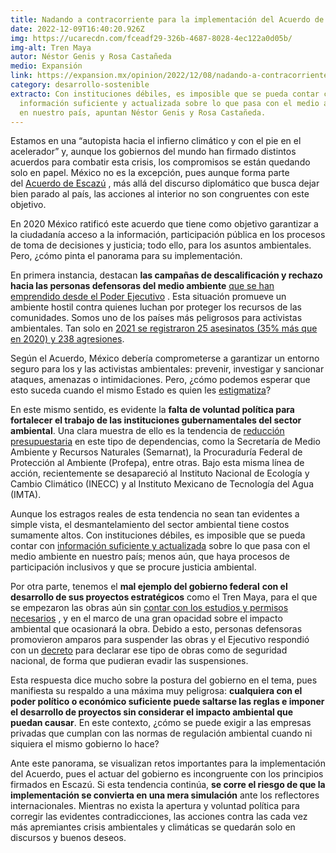 ```yaml
---
title: Nadando a contracorriente para la implementación del Acuerdo de Escazú
date: 2022-12-09T16:40:20.926Z
img: https://ucarecdn.com/fceadf29-326b-4687-8028-4ec122a0d05b/
img-alt: Tren Maya
autor: Néstor Genis y Rosa Castañeda
medio: Expansión
link: https://expansion.mx/opinion/2022/12/08/nadando-a-contracorriente-para-la-implementacion-del-acuerdo-de-escazu
category: desarrollo-sostenible
extracto: Con instituciones débiles, es imposible que se pueda contar con
  información suficiente y actualizada sobre lo que pasa con el medio ambiente
  en nuestro país, apuntan Néstor Genis y Rosa Castañeda.
---
```

Estamos en una “autopista hacia el infierno climático y con el pie en el acelerador” y, aunque los gobiernos del mundo han firmado distintos acuerdos para combatir esta crisis, los compromisos se están quedando solo en papel. México no es la excepción, pues aunque forma parte del [Acuerdo de Escazú](https://repositorio.cepal.org/bitstream/handle/11362/43595/S2200798_es.pdf) , más allá del discurso diplomático que busca dejar bien parado al país, las acciones al interior no son congruentes con este objetivo.



En 2020 México ratificó este acuerdo que tiene como objetivo garantizar a la ciudadanía acceso a la información, participación pública en los procesos de toma de decisiones y justicia; todo ello, para los asuntos ambientales. Pero, ¿cómo pinta el panorama para su implementación.



En primera instancia, destacan **las campañas de descalificación y rechazo hacia las personas defensoras del medio ambiente** [que se han emprendido desde el Poder Ejecutivo](https://elpais.com/mexico/2021-10-30/lopez-obrador-abre-una-nueva-polemica-el-neoliberalismo-alento-el-feminismo-y-el-ecologismo.html) . Esta situación promueve un ambiente hostil contra quienes luchan por proteger los recursos de las comunidades. Somos uno de los países más peligrosos para activistas ambientales. Tan solo en [2021 se registraron 25 asesinatos (35% más que en 2020) y 238 agresiones](https://www.cemda.org.mx/publicaciones-y-estudios-del-cemda/cemda-informe-2021/).



Según el Acuerdo, México debería comprometerse a garantizar un entorno seguro para los y las activistas ambientales: prevenir, investigar y sancionar ataques, amenazas o intimidaciones. Pero, ¿cómo podemos esperar que esto suceda cuando el mismo Estado es quien les [estigmatiza](https://www.gob.mx/presidencia/prensa/donde-estaban-los-pseudoambientalistas-cuando-hace-anos-empezo-la-verdadera-devastacion-del-sureste-de-mexico)?



En este mismo sentido, es evidente la **falta de voluntad política para fortalecer el trabajo de las instituciones gubernamentales del sector ambiental**. Una clara muestra de ello es la tendencia de [reducción presupuestaria](https://iki-alliance.mx/analisis-del-presupuesto-destinado-a-medio-ambiente-y-cambio-climatico-en-el-pef-2021/#:~:text=Los%20recursos%20asignados%20para%20actividades,respecto%20al%20asignado%20para%202020.) en este tipo de dependencias, como la Secretaría de Medio Ambiente y Recursos Naturales (Semarnat), la Procuraduría Federal de Protección al Ambiente (Profepa), entre otras. Bajo esta misma línea de acción, recientemente se desapareció al Instituto Nacional de Ecología y Cambio Climático (INECC) y al Instituto Mexicano de Tecnología del Agua (IMTA).



Aunque los estragos reales de esta tendencia no sean tan evidentes a simple vista, el desmantelamiento del sector ambiental tiene costos sumamente altos. Con instituciones débiles, es imposible que se pueda contar con [información suficiente y actualizada](https://ucarecdn.com/ae8ff6bd-a866-454d-85b9-859b7f0dba88/) sobre lo que pasa con el medio ambiente en nuestro país; menos aún, que haya procesos de participación inclusivos y que se procure justicia ambiental.



Por otra parte, tenemos el **mal ejemplo del gobierno federal** **con el desarrollo de sus proyectos estratégicos** como el Tren Maya, para el que se empezaron las obras aún sin [contar con los estudios y permisos necesarios](https://elpais.com/mexico/2022-07-25/el-juez-mantiene-la-suspension-definitiva-al-tramo-5-del-tren-maya-y-vuelve-a-ordenar-que-se-frenen-las-obras.html) , y en el marco de una gran opacidad sobre el impacto ambiental que ocasionará la obra. Debido a esto, personas defensoras promovieron amparos para suspender las obras y el Ejecutivo respondió con un [decreto](https://dof.gob.mx/nota_detalle.php?codigo=5635985&fecha=22/11/2021#gsc.tab=0) para declarar ese tipo de obras como de seguridad nacional, de forma que pudieran evadir las suspensiones.



Esta respuesta dice mucho sobre la postura del gobierno en el tema, pues manifiesta su respaldo a una máxima muy peligrosa: **cualquiera con el poder político o económico suficiente puede saltarse las reglas e imponer el desarrollo de proyectos sin considerar el impacto ambiental que puedan causar**. En este contexto, ¿cómo se puede exigir a las empresas privadas que cumplan con las normas de regulación ambiental cuando ni siquiera el mismo gobierno lo hace?



Ante este panorama, se visualizan retos importantes para la implementación del Acuerdo, pues el actuar del gobierno es incongruente con los principios firmados en Escazú. Si esta tendencia continúa, **se corre el riesgo de que la implementación se convierta en una mera simulación** ante los reflectores internacionales. Mientras no exista la apertura y voluntad política para corregir las evidentes contradicciones, las acciones contra las cada vez más apremiantes crisis ambientales y climáticas se quedarán solo en discursos y buenos deseos.